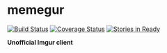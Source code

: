 # memegur

[![Build Status](https://travis-ci.org/jetthoughts/memegur.svg?branch=master)](https://travis-ci.org/jetthoughts/memegur)
[![Coverage Status](https://coveralls.io/repos/github/jetthoughts/memegur/badge.svg?branch=master)](https://coveralls.io/github/jetthoughts/memegur?branch=master)
[![Stories in Ready](https://badge.waffle.io/jetthoughts/memegur.svg?label=ready&title=Ready)](http://waffle.io/jetthoughts/memegur)

**Unofficial Imgur client**
